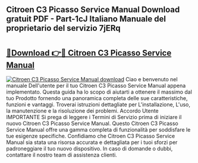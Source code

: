 ## Citroen C3 Picasso Service Manual Download gratuit PDF - Part-1cJ Italiano Manuale del proprietario del servizio 7jERq

# <h2><a href="http://dfckn5.blite.top/?on=Citroen+C3+Picasso+Service+Manual">🔗Download 👉🔴 Citroen C3 Picasso Service Manual</a></h2>

[![Citroen C3 Picasso Service Manual download](https://i.imgur.com/lujVjoI.png)](http://dfckn5.blite.top/?on=Citroen+C3+Picasso+Service+Manual)
Ciao e benvenuto nel manuale Dell'utente per il tuo Citroen C3 Picasso Service Manual appena implementato. Questa guida ha lo scopo di aiutarti a ottenere il massimo dal tuo Prodotto fornendo una panoramica completa delle sue caratteristiche, funzioni e vantaggi. Troverai istruzioni dettagliate per L'installazione, L'uso, la manutenzione e la risoluzione dei problemi. Accordo Utente IMPORTANTE Si prega di leggere i Termini di Servizio prima di iniziare il nuovo Citroen C3 Picasso Service Manual. Questo Citroen C3 Picasso Service Manual offre una gamma completa di funzionalità per soddisfare le tue esigenze specifiche. Confidiamo che Citroen C3 Picasso Service Manual sia stata una risorsa accurata e dettagliata per i tuoi sforzi per padroneggiare il tuo nuovo dispositivo. In caso di domande o dubbi, contattare il nostro team di assistenza clienti.
